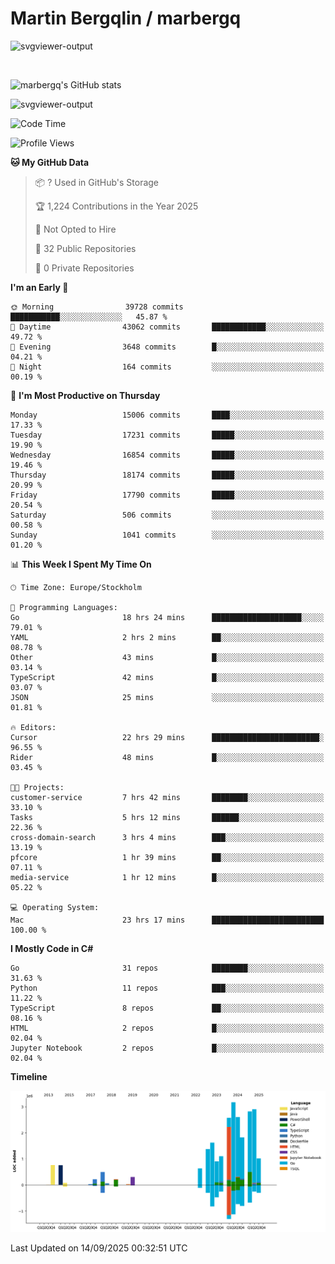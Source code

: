 # Martin Bergqlin / marbergq

![svgviewer-output](https://user-images.githubusercontent.com/2405410/206014777-22d41ecb-c24f-421d-b7d9-bba2cb5bb0de.svg)

<br>

<!--- [![Martin's Week](https://github-readme-stats.vercel.app/api/wakatime?username=marbergq&theme=dark)](https://github.com/anuraghazra/github-readme-stats) -->

![marbergq's GitHub stats](https://github-readme-stats.vercel.app/api?username=marbergq&count_private=true&show_icons=true)

![svgviewer-output](https://wakatime.com/badge/user/3f0a2069-6683-4e19-9a4a-7d21ea815067.svg)

<!--START_SECTION:waka-->
![Code Time](http://img.shields.io/badge/Code%20Time-5%2C375%20hrs%2056%20mins-blue)

![Profile Views](http://img.shields.io/badge/Profile%20Views-0-blue)

**🐱 My GitHub Data** 

> 📦 ? Used in GitHub's Storage 
 > 
> 🏆 1,224 Contributions in the Year 2025
 > 
> 🚫 Not Opted to Hire
 > 
> 📜 32 Public Repositories 
 > 
> 🔑 0 Private Repositories 
 > 
**I'm an Early 🐤** 

```text
🌞 Morning                39728 commits       ███████████░░░░░░░░░░░░░░   45.87 % 
🌆 Daytime                43062 commits       ████████████░░░░░░░░░░░░░   49.72 % 
🌃 Evening                3648 commits        █░░░░░░░░░░░░░░░░░░░░░░░░   04.21 % 
🌙 Night                  164 commits         ░░░░░░░░░░░░░░░░░░░░░░░░░   00.19 % 
```
📅 **I'm Most Productive on Thursday** 

```text
Monday                   15006 commits       ████░░░░░░░░░░░░░░░░░░░░░   17.33 % 
Tuesday                  17231 commits       █████░░░░░░░░░░░░░░░░░░░░   19.90 % 
Wednesday                16854 commits       █████░░░░░░░░░░░░░░░░░░░░   19.46 % 
Thursday                 18174 commits       █████░░░░░░░░░░░░░░░░░░░░   20.99 % 
Friday                   17790 commits       █████░░░░░░░░░░░░░░░░░░░░   20.54 % 
Saturday                 506 commits         ░░░░░░░░░░░░░░░░░░░░░░░░░   00.58 % 
Sunday                   1041 commits        ░░░░░░░░░░░░░░░░░░░░░░░░░   01.20 % 
```


📊 **This Week I Spent My Time On** 

```text
🕑︎ Time Zone: Europe/Stockholm

💬 Programming Languages: 
Go                       18 hrs 24 mins      ████████████████████░░░░░   79.01 % 
YAML                     2 hrs 2 mins        ██░░░░░░░░░░░░░░░░░░░░░░░   08.78 % 
Other                    43 mins             █░░░░░░░░░░░░░░░░░░░░░░░░   03.14 % 
TypeScript               42 mins             █░░░░░░░░░░░░░░░░░░░░░░░░   03.07 % 
JSON                     25 mins             ░░░░░░░░░░░░░░░░░░░░░░░░░   01.81 % 

🔥 Editors: 
Cursor                   22 hrs 29 mins      ████████████████████████░   96.55 % 
Rider                    48 mins             █░░░░░░░░░░░░░░░░░░░░░░░░   03.45 % 

🐱‍💻 Projects: 
customer-service         7 hrs 42 mins       ████████░░░░░░░░░░░░░░░░░   33.10 % 
Tasks                    5 hrs 12 mins       ██████░░░░░░░░░░░░░░░░░░░   22.36 % 
cross-domain-search      3 hrs 4 mins        ███░░░░░░░░░░░░░░░░░░░░░░   13.19 % 
pfcore                   1 hr 39 mins        ██░░░░░░░░░░░░░░░░░░░░░░░   07.11 % 
media-service            1 hr 12 mins        █░░░░░░░░░░░░░░░░░░░░░░░░   05.22 % 

💻 Operating System: 
Mac                      23 hrs 17 mins      █████████████████████████   100.00 % 
```

**I Mostly Code in C#** 

```text
Go                       31 repos            ████████░░░░░░░░░░░░░░░░░   31.63 % 
Python                   11 repos            ███░░░░░░░░░░░░░░░░░░░░░░   11.22 % 
TypeScript               8 repos             ██░░░░░░░░░░░░░░░░░░░░░░░   08.16 % 
HTML                     2 repos             █░░░░░░░░░░░░░░░░░░░░░░░░   02.04 % 
Jupyter Notebook         2 repos             █░░░░░░░░░░░░░░░░░░░░░░░░   02.04 % 
```



**Timeline**

![Lines of Code chart](https://raw.githubusercontent.com/marbergq/marbergq/main/assets/bar_graph.png)


 Last Updated on 14/09/2025 00:32:51 UTC
<!--END_SECTION:waka-->
